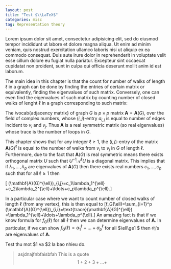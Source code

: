 ```yaml
---
layout: post
title: "Test $\\LaTeX$"
categories: misc
tag: Representation theory
---
```


Lorem ipsum dolor sit amet, consectetur adipisicing elit, sed do eiusmod tempor incididunt 
ut labore et dolore magna aliqua. Ut enim ad minim veniam, quis nostrud exercitation ullamco
laboris nisi ut aliquip ex ea commodo consequat. Duis aute irure dolor in reprehenderit 
in voluptate velit esse cillum dolore eu fugiat nulla pariatur. Excepteur sint occaecat 
cupidatat non proident, sunt in culpa qui officia deserunt mollit anim id est laborum.

The main idea in this chapter is that the count for
number of walks of length $\ell$ in a graph can be done by finding
the entries of certain matrix or equivalently, finding the
eigenvalues of such matrix. Conversely, one can even
find the eigenvalues of such matrix by counting number
of closed walks of lenght $\ell$ in a graph corresponding to such matrix:

The \vocab{adjacency matrix} of graph $G$ is $p\times p$
matrix $\mathbf{A}=\mathbf{A}(G)$, over the field
of complex numbers, whose $(i,j)$-entry $a_{i,j}$ is equal
to number of edges incident to $v_i$ and $v_j$. Thus
$\mathbf{A}$ is a real symmetric matrix (so real
eigenvalues) whose trace is the number of loops in $G$. 

This chapter shows that for any integer $\ell\ge 1$, the $(i,j)$-entry
of the matrix $\mathbf{A}(G)^{\ell}$ is equal to the number of walks
from $v_i$ to $v_j$ in $G$ of length $\ell$. Furthermore, due to
the fact that $\mathbf{A}(G)$ is real symmetric means there
exists orthogonal matrix $U$ such that 
$U^{-1}\mathcal{A}^{\ell}U$ is a diagonal matrix. This implies
that if $\lambda_1,\ldots, \lambda_p$ are eigenvalues of 
$\mathbf{A}(G)$ then there exists real numbers $c_1,\ldots, c_p$
such that for all $\ell\ge 1$ then 

\[ (\mathbf{A}(G)^{\ell})_{i,j}=c_1\lambda_1^{\ell}
+c_2\lambda_2^{\ell}+\ldots+c_p\lambda_p^{\ell}.\]

In a particular case where we want to count number of closed walks
of length $\ell$ (from any vertex), 
this is then equal to 
\[f_G(\ell)=\sum_{i=1}^p
(\mathbf{A}(G)^{\ell})_{i,i}=\text{trace}(\mathbf{A}(G)^{\ell})
=\lambda_1^{\ell}+\ldots+\lambda_p^{\ell}.\]
An amazing fact is that if we know formula for $f_G(\ell)$ for 
all $\ell$ then we can determine eigenvalues of $\mathbf{A}$.
In particular, if we can show 
$f_G(\ell)=\alpha_1^{\ell}+\ldots+\alpha_p^{\ell}$
for all $\ell\ge1 $ then $\alpha_i$'s are eigenvalues of $\mathbf{A}$.

Test thu mot $1 va $2 la bao nhieu do.

> asjdnajfnbfaisbfah This is a quote 
$$1+2+3+...+$$